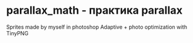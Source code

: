 # parallax_math - практика parallax
Sprites made by myself in photoshop
Adaptive + photo optimization with TinyPNG
